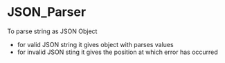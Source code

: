 # JSON_Parser
To parse string as JSON Object
- for valid JSON string it gives object with parses values
- for invalid JSON sting it gives the position at which error has occurred
